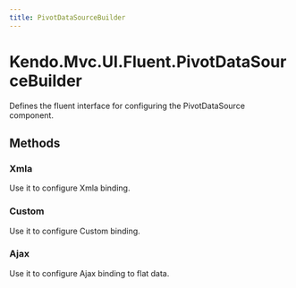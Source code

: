 ```yaml
---
title: PivotDataSourceBuilder
---
```


# Kendo.Mvc.UI.Fluent.PivotDataSourceBuilder
Defines the fluent interface for configuring the PivotDataSource component.




## Methods


### Xmla
Use it to configure Xmla binding.





### Custom
Use it to configure Custom binding.





### Ajax
Use it to configure Ajax binding to flat data.






